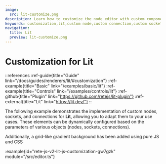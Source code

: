 ```yaml
---
image:
  src: lit-customize.png
description: Learn how to customize the node editor with custom components using Lit. This example provides resources to help you create a custom editor that is tailored to your specific needs
keywords: customization,lit,custom node,custom connection,custom socket
navigation:
  title: Lit
  preview: lit-customize.png
---
```


# Customization for Lit

::references
:ref-guide{title="Guide" link="/docs/guides/renderers/lit/#customization"}
:ref-example{title="Basic" link="/examples/basic/lit"}
:ref-example{title="Controls" link="/examples/controls/lit"}
:ref-github{title="Plugin" link="https://github.com/retejs/lit-plugin"}
:ref-external{title="Lit" link="https://lit.dev/"}
::

The following example demonstrates the implementation of custom nodes, sockets, and connections for **Lit**, allowing you to adapt them to your use cases. These elements can be dynamically configured based on the parameters of various objects (nodes, sockets, connections).

Additionally, a grid-like gradient background has been added using pure JS and CSS

:example{id="rete-js-v2-lit-js-customization-gw7gzk" module="/src/editor.ts"}

